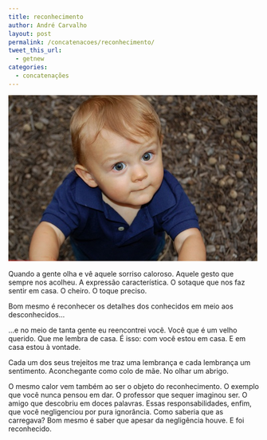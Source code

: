 ```yaml
---
title: reconhecimento
author: André Carvalho
layout: post
permalink: /concatenacoes/reconhecimento/
tweet_this_url:
  - getnew
categories:
  - concatenações
---
```


[![Olhar](/wp-content/uploads/2011/04/child_looking_up.jpg)](/wp-content/uploads/2011/04/child_looking_up.jpg)

Quando a gente olha e vê aquele sorriso caloroso. Aquele gesto que sempre nos acolheu. A expressão característica. O sotaque que nos faz sentir em casa. O cheiro. O toque preciso.

Bom mesmo é reconhecer os detalhes dos conhecidos em meio aos desconhecidos...

...e no meio de tanta gente eu reencontrei você. Você que é um velho querido. Que me lembra de casa. É isso: com você estou em casa. E em casa estou à vontade.

Cada um dos seus trejeitos me traz uma lembrança e cada lembrança um sentimento. Aconchegante como colo de mãe. No olhar um abrigo.

O mesmo calor vem também ao ser o objeto do reconhecimento. O exemplo que você nunca pensou em dar. O professor que sequer imaginou ser. O amigo que descobriu em doces palavras. Essas responsabilidades, enfim, que você negligenciou por pura ignorância. Como saberia que as carregava? Bom mesmo é saber que apesar da negligência houve. E foi reconhecido.
